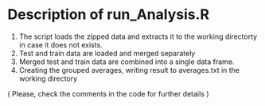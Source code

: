 # Description of run_Analysis.R

1. The script loads the zipped data and extracts it to the working directorty in case it does not exists.
2. Test and train data are loaded and merged separately
3. Merged test and train data are combined into a single data frame.
4. Creating the grouped averages, writing result to averages.txt in the working directory

( Please, check the comments in the code for further details )

